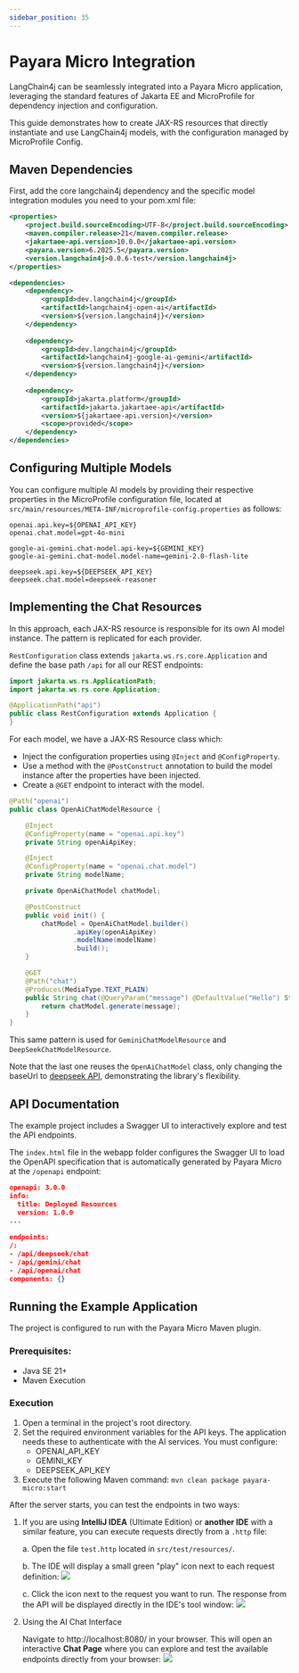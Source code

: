 ```yaml
---
sidebar_position: 35
---
```


# Payara Micro Integration

LangChain4j can be seamlessly integrated into a Payara Micro application, leveraging the standard features of Jakarta EE and MicroProfile for dependency injection and configuration.

This guide demonstrates how to create JAX-RS resources that directly instantiate and use LangChain4j models, with the configuration managed by MicroProfile Config.

## Maven Dependencies

First, add the core langchain4j dependency and the specific model integration modules you need to your pom.xml file:
```xml
<properties>
    <project.build.sourceEncoding>UTF-8</project.build.sourceEncoding>
    <maven.compiler.release>21</maven.compiler.release>
    <jakartaee-api.version>10.0.0</jakartaee-api.version>
    <payara.version>6.2025.5</payara.version>
    <version.langchain4j>0.0.6-test</version.langchain4j>
</properties>

<dependencies>
    <dependency>
        <groupId>dev.langchain4j</groupId>
        <artifactId>langchain4j-open-ai</artifactId>
        <version>${version.langchain4j}</version>
    </dependency>
    
    <dependency>
        <groupId>dev.langchain4j</groupId>
        <artifactId>langchain4j-google-ai-gemini</artifactId>
        <version>${version.langchain4j}</version>
    </dependency>
    
    <dependency>
        <groupId>jakarta.platform</groupId>
        <artifactId>jakarta.jakartaee-api</artifactId>
        <version>${jakartaee-api.version}</version>
        <scope>provided</scope>
    </dependency>
</dependencies>
```

## Configuring Multiple Models

You can configure multiple AI models by providing their respective properties in the MicroProfile configuration file, located at `src/main/resources/META-INF/microprofile-config.properties` as follows:
```
openai.api.key=${OPENAI_API_KEY}
openai.chat.model=gpt-4o-mini

google-ai-gemini.chat-model.api-key=${GEMINI_KEY}
google-ai-gemini.chat-model.model-name=gemini-2.0-flash-lite

deepseek.api.key=${DEEPSEEK_API_KEY}
deepseek.chat.model=deepseek-reasoner
```

## Implementing the Chat Resources

In this approach, each JAX-RS resource is responsible for its own AI model instance. The pattern is replicated for each provider.

`RestConfiguration` class extends `jakarta.ws.rs.core.Application` and define the base path `/api` for all our REST endpoints:

```java
import jakarta.ws.rs.ApplicationPath;
import jakarta.ws.rs.core.Application;

@ApplicationPath("api")
public class RestConfiguration extends Application {
}
```
For each model, we have a JAX-RS Resource class which:

- Inject the configuration properties using `@Inject` and `@ConfigProperty`.
- Use a method with the `@PostConstruct` annotation to build the model instance after the properties have been injected.
- Create a `@GET` endpoint to interact with the model.

```java
@Path("openai")
public class OpenAiChatModelResource {

    @Inject
    @ConfigProperty(name = "openai.api.key")
    private String openAiApiKey;

    @Inject
    @ConfigProperty(name = "openai.chat.model")
    private String modelName;

    private OpenAiChatModel chatModel;

    @PostConstruct
    public void init() {
        chatModel = OpenAiChatModel.builder()
                .apiKey(openAiApiKey)
                .modelName(modelName)
                .build();
    }

    @GET
    @Path("chat")
    @Produces(MediaType.TEXT_PLAIN)
    public String chat(@QueryParam("message") @DefaultValue("Hello") String message) {
        return chatModel.generate(message);
    }
}
```

This same pattern is used for `GeminiChatModelResource` and `DeepSeekChatModelResource`. 

Note that the last one reuses the `OpenAiChatModel` class, only changing the baseUrl to [deepseek API](https://api.deepseek.com), demonstrating the library's flexibility.

## API Documentation

The example project includes a Swagger UI to interactively explore and test the API endpoints.

The `index.html` file in the webapp folder configures the Swagger UI to load the OpenAPI specification that is automatically generated by Payara Micro at the `/openapi` endpoint:
```json
openapi: 3.0.0
info:
  title: Deployed Resources
  version: 1.0.0
...
        
endpoints:
/:
- /api/deepseek/chat
- /api/gemini/chat
- /api/openai/chat
components: {}
```

## Running the Example Application

The project is configured to run with the Payara Micro Maven plugin.

### Prerequisites:
- Java SE 21+
- Maven Execution

### Execution
1. Open a terminal in the project's root directory.
2. Set the required environment variables for the API keys. The application needs these to authenticate with the AI services. You must configure:
   - OPENAI_API_KEY
   - GEMINI_KEY
   - DEEPSEEK_API_KEY
3. Execute the following Maven command: `mvn clean package payara-micro:start`

After the server starts, you can test the endpoints in two ways:

1. If you are using **IntelliJ IDEA** (Ultimate Edition) or **another IDE** with a similar feature, you can execute requests directly from a `.http` file:

    a. Open the file `test.http` located in `src/test/resources/`.
    
    b. The IDE will display a small green "play" icon next to each request definition: 
    ![](/img/payara-micro-test-http.png)

    c. Click the icon next to the request you want to run. The response from the API will be displayed directly in the IDE's tool window:
    ![](/img/payara-micro-test-results.png)

2. Using the AI Chat Interface

    Navigate to http://localhost:8080/ in your browser. This will open an interactive **Chat Page** where you can explore and test the available endpoints directly from your browser:
    ![](/img/payara-micro-ai-chat.png)

